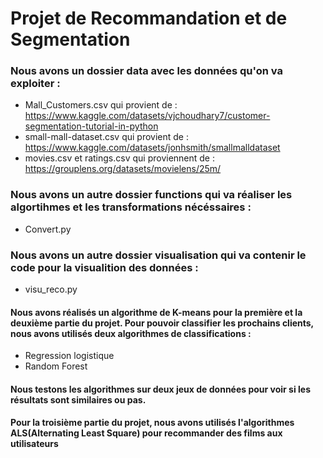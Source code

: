 # Projet de Recommandation et de Segmentation


### Nous avons un dossier data avec les données qu'on va exploiter :
 * Mall_Customers.csv qui provient de : https://www.kaggle.com/datasets/vjchoudhary7/customer-segmentation-tutorial-in-python
 * small-mall-dataset.csv qui provient de : https://www.kaggle.com/datasets/jonhsmith/smallmalldataset
 * movies.csv et ratings.csv qui proviennent de : https://grouplens.org/datasets/movielens/25m/
 
 ### Nous avons un autre dossier functions qui va réaliser les algortihmes et les transformations nécéssaires : 
 * Convert.py
 
  ### Nous avons un autre dossier visualisation qui va contenir le code pour la visualition des données : 
  * visu_reco.py



#### Nous avons réalisés un algorithme de K-means pour la première et la deuxième partie du projet. Pour pouvoir classifier les prochains clients, nous avons utilisés deux algorithmes de classifications :
* Regression logistique 
* Random Forest

#### Nous testons les algorithmes sur deux jeux de données pour voir si les résultats sont similaires ou pas.


#### Pour la troisième partie du projet, nous avons utilisés l'algorithmes ALS(Alternating Least Square) pour recommander des films aux utilisateurs 
